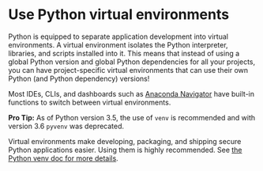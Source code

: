 # Use Python virtual environments

Python is equipped to separate application development into virtual environments. A virtual environment isolates the Python interpreter, libraries, and scripts installed into it. This means that instead of using a global Python version and global Python dependencies for all your projects, you can have project-specific virtual environments that can use their own Python (and Python dependency) versions!

Most IDEs, CLIs, and dashboards such as [Anaconda Navigator](https://www.anaconda.com/products/individual) have built-in functions to switch between virtual environments.

**Pro Tip:** As of Python version 3.5, the use of `venv` is recommended and with version 3.6 `pyvenv` was deprecated.

Virtual environments make developing, packaging, and shipping secure Python applications easier. Using them is highly recommended. See [the Python venv doc for more details](https://docs.python.org/3/library/venv.html).
